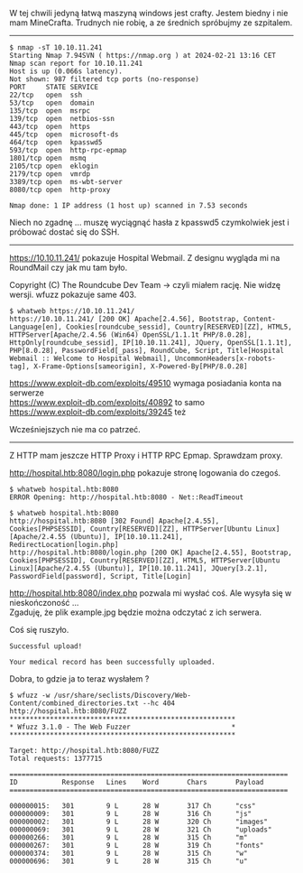 W tej chwili jedyną łatwą maszyną windows jest crafty. Jestem biedny i nie mam MineCrafta. 
Trudnych nie robię, a ze średnich spróbujmy ze szpitalem.

---

```
$ nmap -sT 10.10.11.241
Starting Nmap 7.94SVN ( https://nmap.org ) at 2024-02-21 13:16 CET
Nmap scan report for 10.10.11.241
Host is up (0.066s latency).
Not shown: 987 filtered tcp ports (no-response)
PORT     STATE SERVICE
22/tcp   open  ssh
53/tcp   open  domain
135/tcp  open  msrpc
139/tcp  open  netbios-ssn
443/tcp  open  https
445/tcp  open  microsoft-ds
464/tcp  open  kpasswd5
593/tcp  open  http-rpc-epmap
1801/tcp open  msmq
2105/tcp open  eklogin
2179/tcp open  vmrdp
3389/tcp open  ms-wbt-server
8080/tcp open  http-proxy

Nmap done: 1 IP address (1 host up) scanned in 7.53 seconds
```
Niech no zgadnę ... muszę wyciągnąć hasła z kpasswd5 czymkolwiek jest i próbować dostać się do SSH.

---

https://10.10.11.241/ pokazuje Hospital Webmail. Z designu wygląda mi na RoundMail czy jak mu tam było.

Copyright (C) The Roundcube Dev Team -> czyli miałem rację. Nie widzę wersji. 
wfuzz pokazuje same 403.

```
$ whatweb https://10.10.11.241/
https://10.10.11.241/ [200 OK] Apache[2.4.56], Bootstrap, Content-Language[en], Cookies[roundcube_sessid], Country[RESERVED][ZZ], HTML5, HTTPServer[Apache/2.4.56 (Win64) OpenSSL/1.1.1t PHP/8.0.28], HttpOnly[roundcube_sessid], IP[10.10.11.241], JQuery, OpenSSL[1.1.1t], PHP[8.0.28], PasswordField[_pass], RoundCube, Script, Title[Hospital Webmail :: Welcome to Hospital Webmail], UncommonHeaders[x-robots-tag], X-Frame-Options[sameorigin], X-Powered-By[PHP/8.0.28]
```

https://www.exploit-db.com/exploits/49510 wymaga posiadania konta na serwerze </br>
https://www.exploit-db.com/exploits/40892 to samo </br>
https://www.exploit-db.com/exploits/39245 też </br>

Wcześniejszych nie ma co patrzeć.

---

Z HTTP mam jeszcze HTTP Proxy i HTTP RPC Epmap. Sprawdzam proxy. 

http://hospital.htb:8080/login.php pokazuje stronę logowania do czegoś.

```
$ whatweb hospital.htb:8080
ERROR Opening: http://hospital.htb:8080 - Net::ReadTimeout

$ whatweb hospital.htb:8080
http://hospital.htb:8080 [302 Found] Apache[2.4.55], Cookies[PHPSESSID], Country[RESERVED][ZZ], HTTPServer[Ubuntu Linux][Apache/2.4.55 (Ubuntu)], IP[10.10.11.241], RedirectLocation[login.php]
http://hospital.htb:8080/login.php [200 OK] Apache[2.4.55], Bootstrap, Cookies[PHPSESSID], Country[RESERVED][ZZ], HTML5, HTTPServer[Ubuntu Linux][Apache/2.4.55 (Ubuntu)], IP[10.10.11.241], JQuery[3.2.1], PasswordField[password], Script, Title[Login]
```

http://hospital.htb:8080/index.php pozwala mi wysłać coś. Ale wysyła się w nieskończoność ... </br>
Zgaduję, że plik example.jpg będzie można odczytać z ich serwera.

Coś się ruszyło.

```
Successful upload!

Your medical record has been successfully uploaded.
```

Dobra, to gdzie ja to teraz wysłałem ?

```
$ wfuzz -w /usr/share/seclists/Discovery/Web-Content/combined_directories.txt --hc 404 http://hospital.htb:8080/FUZZ
********************************************************
* Wfuzz 3.1.0 - The Web Fuzzer                         *
********************************************************

Target: http://hospital.htb:8080/FUZZ
Total requests: 1377715

=====================================================================
ID           Response   Lines    Word       Chars       Payload     
=====================================================================

000000015:   301        9 L      28 W       317 Ch      "css"       
000000009:   301        9 L      28 W       316 Ch      "js"        
000000002:   301        9 L      28 W       320 Ch      "images"    
000000069:   301        9 L      28 W       321 Ch      "uploads"   
000000266:   301        9 L      28 W       315 Ch      "m"         
000000267:   301        9 L      28 W       319 Ch      "fonts"     
000000374:   301        9 L      28 W       315 Ch      "w"         
000000696:   301        9 L      28 W       315 Ch      "u"  
```
